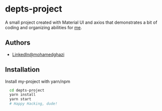 # depts-project

A small project created with Material UI and axios that demonstrates a bit of coding and organizing abilities for [me](https://ghazi.vercel.app).


## Authors

- [LinkedIn@mohamedghazi](https://linkedin.com/in/mohamedghazi)


## Installation

Install my-project with yarn/npm

```bash
  cd depts-project
  yarn install
  yarn start
  # Happy Hacking, dude!
```
